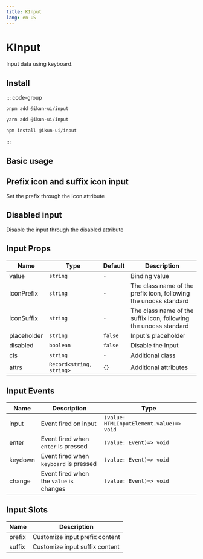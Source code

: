 ```yaml
---
title: KInput
lang: en-US
---
```


# KInput

Input data using keyboard.

## Install

::: code-group

```bash [pnpm]
pnpm add @ikun-ui/input
```

```bash [yarn]
yarn add @ikun-ui/input
```

```bash [npm]
npm install @ikun-ui/input
```

:::

## Basic usage

<demo src="../../../../example/input/basic.svelte" github="Input"></demo>

## Prefix icon and suffix icon input

Set the prefix through the icon attribute

<demo src="../../../../example/input/prefix.svelte" github="Input"></demo>

## Disabled input

Disable the input through the disabled attribute

<demo src="../../../../example/input/disabled.svelte" github="Input"></demo>

## Input Props

| Name        | Type                     | Default | Description                                                      |
| ----------- | ------------------------ | ------- | ---------------------------------------------------------------- |
| value       | `string`                 | `-`     | Binding value                                                    |
| iconPrefix  | `string`                 | `-`     | The class name of the prefix icon, following the unocss standard |
| iconSuffix  | `string`                 | `-`     | The class name of the suffix icon, following the unocss standard |
| placeholder | `string`                 | `false` | Input's placeholder                                              |
| disabled    | `boolean`                | `false` | Disable the Input                                                |
| cls         | `string`                 | `-`     | Additional class                                                 |
| attrs       | `Record<string, string>` | `{}`    | Additional attributes                                            |

## Input Events

| Name    | Description                             | Type                                     |
| ------- | --------------------------------------- | ---------------------------------------- |
| input   | Event fired on input                    | `(value: HTMLInputElement.value)=> void` |
| enter   | Event fired when `enter` is pressed     | `(value: Event)=> void`                  |
| keydown | Event fired when `keyboard` is pressed  | `(value: Event)=> void`                  |
| change  | Event fired when the `value` is changes | `(value: Event)=> void`                  |

## Input Slots

| Name   | Description                    |
| ------ | ------------------------------ |
| prefix | Customize input prefix content |
| suffix | Customize input suffix content |
